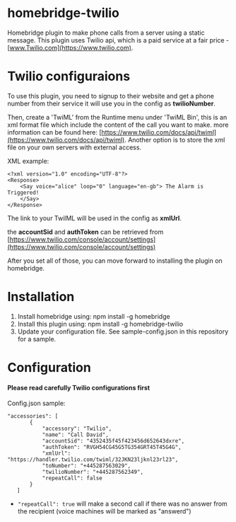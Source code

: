 # homebridge-twilio

Homebridge plugin to make phone calls from a server using a static message.
This plugin uses Twilio api, which is a paid service at a fair price - [www.Twilio.com](https://www.twilio.com).

# Twilio configuraions
To use this plugin, you need to signup to their website and get a phone number from their service it will use you in the config as **twilioNumber**.

Then, create a 'TwiML' from the Runtime menu under 'TwiML Bin', this is an xml format file which include the content of the call you want to make. more information can be found here: [https://www.twilio.com/docs/api/twiml](https://www.twilio.com/docs/api/twiml).
Another option is to store the xml file on your own servers with external access.

XML example:
```
<?xml version="1.0" encoding="UTF-8"?>
<Response>
  	<Say voice="alice" loop="0" language="en-gb"> The Alarm is Triggered!
  	</Say>
</Response>
```

The link to your TwilML will be used in the config as **xmlUrl**.

the **accountSid** and **authToken** can be retrieved from [https://www.twilio.com/console/account/settings](https://www.twilio.com/console/account/settings)

After you set all of those, you can move forward to installing the plugin on homebridge.

# Installation

1. Install homebridge using: npm install -g homebridge
2. Install this plugin using: npm install -g homebridge-twilio
3. Update your configuration file. See sample-config.json in this repository for a sample. 

# Configuration

#### Please read carefully Twilio configurations first

Config.json sample:

 ```
"accessories": [
        {
            "accessory": "Twilio",
            "name": "Call David",
            "accountSid": "4352435f45f423456d652643dxre",
            "authToken": "RVGH54CG45G5TG354GRT45T45G4G", 
            "xmlUrl": "https://handler.twilio.com/twiml/32JKN23ljknl23rl23",
            "toNumber": "+445287563029",
            "twilioNumber": "+445287562349",
            "repeatCall": false
        }
    ]

```

* `"repeatCall": true` will make a second call if there was no answer from the recipient (voice machines will be marked as "answerd")
